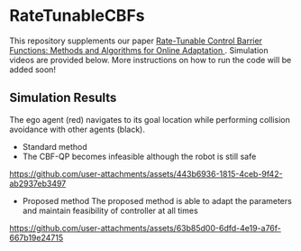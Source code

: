 # RateTunableCBFs
This repository supplements our paper [Rate-Tunable Control Barrier Functions: Methods and Algorithms for Online Adaptation ](https://arxiv.org/abs/2303.12966). Simulation videos are provided below. More instructions on how to run the code will be added soon!

## Simulation Results
The ego agent (red) navigates to its goal location while performing collision avoidance with other agents (black).


- Standard method
- The CBF-QP becomes infeasible although the robot is still safe

https://github.com/user-attachments/assets/443b6936-1815-4ceb-9f42-ab2937eb3497


- Proposed method
  The proposed method is able to adapt the parameters and maintain feasibility of controller at all times

https://github.com/user-attachments/assets/63b85d00-6dfd-4e19-a76f-667b19e24715

